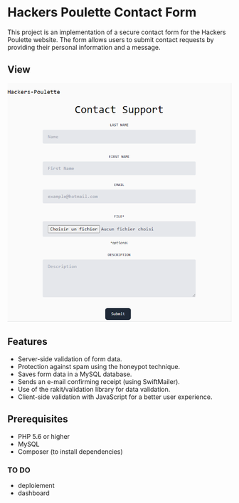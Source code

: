 # Hackers Poulette Contact Form

This project is an implementation of a secure contact form for the Hackers Poulette website. The form allows users to submit contact requests by providing their personal information and a message.

## View

![view.png](view.png)

## Features

- Server-side validation of form data.
- Protection against spam using the honeypot technique.
- Saves form data in a MySQL database.
- Sends an e-mail confirming receipt (using SwiftMailer).
- Use of the rakit/validation library for data validation.
- Client-side validation with JavaScript for a better user experience.

## Prerequisites

- PHP 5.6 or higher
- MySQL
- Composer (to install dependencies)

### TO DO  
- deploiement 
- dashboard
